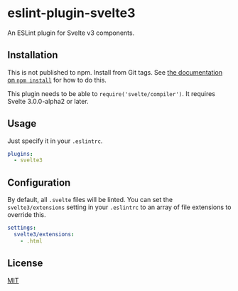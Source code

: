 # eslint-plugin-svelte3

An ESLint plugin for Svelte v3 components.

## Installation

This is not published to npm. Install from Git tags. See [the documentation on `npm install`](https://docs.npmjs.com/cli/install) for how to do this.

This plugin needs to be able to `require('svelte/compiler')`. It requires Svelte 3.0.0-alpha2 or later.

## Usage

Just specify it in your `.eslintrc`.

```yaml
plugins:
  - svelte3
```

## Configuration

By default, all `.svelte` files will be linted. You can set the `svelte3/extensions` setting in your `.eslintrc` to an array of file extensions to override this.

```yaml
settings:
  svelte3/extensions:
    - .html
```

## License

[MIT](LICENSE)
